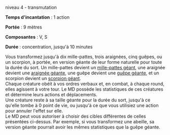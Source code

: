 niveau 4 - transmutation

**Temps d'incantation** : 1 action

**Portée** : 9 mètres

**Composantes** : V, S

**Durée** : concentration, jusqu'à 10 minutes

Vous transformez jusqu'à dix mille-pattes, trois araignées, cinq guêpes, ou un scorpion, à portée, en version géante de leur forme naturelle pour toute la durée du sort. Un mille-pattes devient un [mille-pattes géant](https://www.aidedd.org/dnd/monstres.php?vf=mille-pattes-geant), une araignée devient une [araignée géante](https://www.aidedd.org/dnd/monstres.php?vf=araignee-geante), une guêpe devient une [guêpe géante](https://www.aidedd.org/dnd/monstres.php?vf=guepe-geante), et un scorpion devient un [scorpion géant](https://www.aidedd.org/dnd/monstres.php?vf=scorpion-geant).  
Chaque créature obéit à vos ordres verbaux et, en combat, à chaque round, elles agissent à votre tour. Le MD possède les statistiques de ces créatures et détermine leurs actions et déplacements.  
Une créature reste à sa taille géante pour la durée du sort, jusqu'à ce qu'elle tombe à 0 point de vie, ou jusqu'à ce que vous utilisiez une action pour annuler l'effet sur elle.  
Le MD peut vous autoriser à choisir des cibles différentes de celles présentées ci-dessus. Par exemple, si vous transformez une abeille, sa version géante pourrait avoir les mêmes statistiques que la guêpe géante.